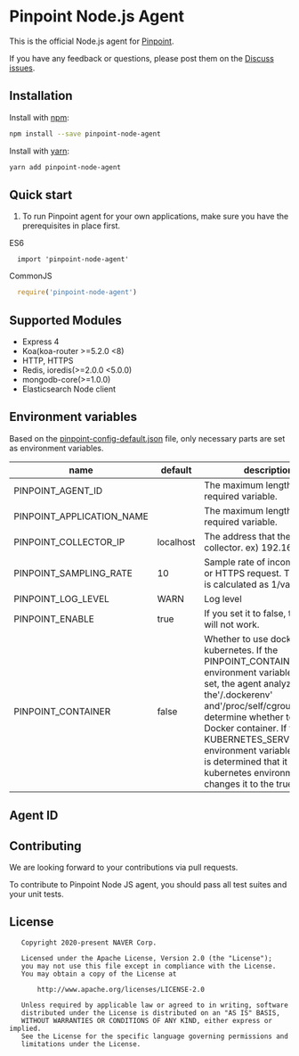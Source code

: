 # Pinpoint Node.js Agent
This is the official Node.js agent for [Pinpoint](https://github.com/naver/pinpoint).

If you have any feedback or questions,
please post them on the [Discuss issues](https://github.com/naver/pinpoint-node-agent/issues).


## Installation
Install with [npm](https://www.npmjs.com/):
```sh
npm install --save pinpoint-node-agent 
```
Install with [yarn](https://yarnpkg.com):
```sh
yarn add pinpoint-node-agent
```

## Quick start
1. To run Pinpoint agent for your own applications,
   make sure you have the prerequisites in place first.

ES6
```ecmascript 6
  import 'pinpoint-node-agent'  
```

CommonJS
```javascript
  require('pinpoint-node-agent')
```

## Supported Modules
* Express 4
* Koa(koa-router >=5.2.0 <8)
* HTTP, HTTPS
* Redis, ioredis(>=2.0.0 <5.0.0)
* mongodb-core(>=1.0.0)
* Elasticsearch Node client

## Environment variables
Based on the [pinpoint-config-default.json](/blob/master/lib/pinpoint-config-default.json) file, only necessary parts are set as environment variables.

name | default | description
-----|---------|------------
PINPOINT_AGENT_ID |  | The maximum length is 24. a required variable.
PINPOINT_APPLICATION_NAME | | The maximum length is 24. a required variable.
PINPOINT_COLLECTOR_IP | localhost | The address that the Pinpoint collector. ex) 192.168.0.1
PINPOINT_SAMPLING_RATE | 10 | Sample rate of incoming HTTP or HTTPS request. The value is calculated as 1/value.
PINPOINT_LOG_LEVEL | WARN | Log level
PINPOINT_ENABLE | true | If you set it to false, the agent will not work.
PINPOINT_CONTAINER | false | Whether to use docker or kubernetes. If the PINPOINT_CONTAINER environment variable is not set, the agent analyzes the'/.dockerenv' and'/proc/self/cgroup' files to determine whether to use the Docker container. If the KUBERNETES_SERVICE_HOST environment variable exists, it is determined that it is the kubernetes environment and changes it to the true value.

## Agent ID


## Contributing

We are looking forward to your contributions via pull requests.

To contribute to Pinpoint Node JS agent, you should pass all test suites and your unit tests.

## License

```
   Copyright 2020-present NAVER Corp.

   Licensed under the Apache License, Version 2.0 (the "License");
   you may not use this file except in compliance with the License.
   You may obtain a copy of the License at

       http://www.apache.org/licenses/LICENSE-2.0

   Unless required by applicable law or agreed to in writing, software
   distributed under the License is distributed on an "AS IS" BASIS,
   WITHOUT WARRANTIES OR CONDITIONS OF ANY KIND, either express or implied.
   See the License for the specific language governing permissions and
   limitations under the License.
```
